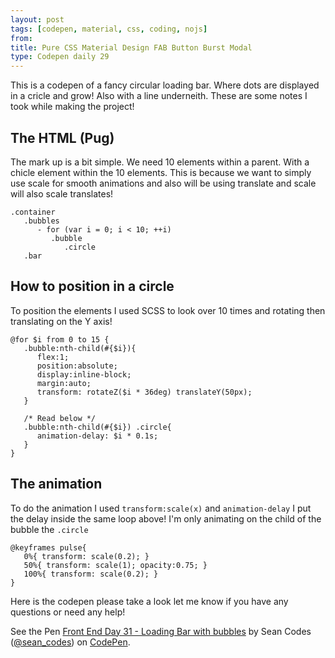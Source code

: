 ```yaml
---
layout: post
tags: [codepen, material, css, coding, nojs]
from: 
title: Pure CSS Material Design FAB Button Burst Modal
type: Codepen daily 29
---
```


This is a codepen of a fancy circular loading bar. Where dots are displayed in a cricle and grow! Also with a line underneith. These are some notes I took while making the project!

## The HTML (Pug)
The mark up is a bit simple. We need 10 elements within a parent. With a chicle element within the 10 elements. This is because we want to simply use scale for smooth animations and also will be using translate and scale will also scale translates!

    .container
       .bubbles
          - for (var i = 0; i < 10; ++i)
             .bubble
                .circle
       .bar


## How to position in a circle
To position the elements I used SCSS to look over 10 times and rotating then translating on the Y axis!

    @for $i from 0 to 15 {
       .bubble:nth-child(#{$i}){
          flex:1;
          position:absolute;
          display:inline-block;
          margin:auto;
          transform: rotateZ($i * 36deg) translateY(50px);
       }
       
       /* Read below */
       .bubble:nth-child(#{$i}) .circle{
          animation-delay: $i * 0.1s; 
       }
    }

## The animation
To do the animation I used `transform:scale(x)` and `animation-delay` I put the delay inside the same loop above! I'm only animating on the child of the bubble the `.circle`

    @keyframes pulse{
       0%{ transform: scale(0.2); }
       50%{ transform: scale(1); opacity:0.75; }
       100%{ transform: scale(0.2); }
    }

Here is the codepen please take a look let me know if you have any questions or need any help!

<p data-height="265" data-theme-id="dark" data-slug-hash="RKzNWj" data-default-tab="css,result" data-user="sean_codes" data-embed-version="2" data-pen-title="Front End Day 31 - Loading Bar with bubbles" class="codepen">See the Pen <a href="http://codepen.io/sean_codes/pen/RKzNWj/">Front End Day 31 - Loading Bar with bubbles</a> by Sean Codes (<a href="http://codepen.io/sean_codes">@sean_codes</a>) on <a href="http://codepen.io">CodePen</a>.</p>
<script async src="https://production-assets.codepen.io/assets/embed/ei.js"></script>
